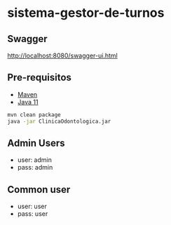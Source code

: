 # sistema-gestor-de-turnos

## Swagger
[http://localhost:8080/swagger-ui.html](http://localhost:8080/swagger-ui.html)

## Pre-requisitos
- [Maven](https://maven.apache.org/download.cgi)
- [Java 11](https://www.oracle.com/java/technologies/downloads/#java11)

```bash
mvn clean package
java -jar ClinicaOdontologica.jar
```

## Admin Users
- user: admin
- pass: admin

## Common user
- user: user
- pass: user